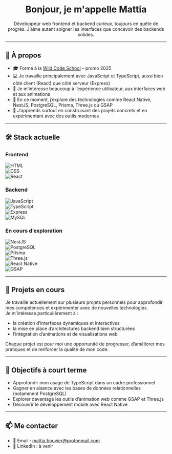 <h1 align="center">Bonjour, je m'appelle Mattia</h1>

<p align="center">
  Développeur web frontend et backend curieux, toujours en quête de progrès.  
  J’aime autant soigner les interfaces que concevoir des backends solides.
</p>

---

## 🚀 À propos

- 🎓 Formé à la [Wild Code School](https://www.wildcodeschool.com/) – promo 2025  
- 💻 Je travaille principalement avec JavaScript et TypeScript, aussi bien côté client (React) que côté serveur (Express)  
- 🎨 Je m’intéresse beaucoup à l’expérience utilisateur, aux interfaces web et aux animations  
- 📱 En ce moment, j’explore des technologies comme React Native, NestJS, PostgreSQL, Prisma, Three.js ou GSAP  
- 🧠 J’apprends surtout en construisant des projets concrets et en expérimentant avec des outils modernes

---

## 🛠️ Stack actuelle

### Frontend  
![HTML](https://img.shields.io/badge/-HTML5-E34F26?style=flat&logo=html5&logoColor=white)  
![CSS](https://img.shields.io/badge/-CSS3-1572B6?style=flat&logo=css3&logoColor=white)  
![React](https://img.shields.io/badge/-React-61DAFB?style=flat&logo=react&logoColor=black)  

### Backend  
![JavaScript](https://img.shields.io/badge/-JavaScript-F7DF1E?style=flat&logo=javascript&logoColor=black)  
![TypeScript](https://img.shields.io/badge/-TypeScript-3178C6?style=flat&logo=typescript&logoColor=white)  
![Express](https://img.shields.io/badge/-Express-000000?style=flat&logo=express&logoColor=white)  
![MySQL](https://img.shields.io/badge/-MySQL-00758F?style=flat&logo=mysql&logoColor=white)  

### En cours d’exploration  
![NestJS](https://img.shields.io/badge/-NestJS-E0234E?style=flat&logo=nestjs&logoColor=white)  
![PostgreSQL](https://img.shields.io/badge/-PostgreSQL-336791?style=flat&logo=postgresql&logoColor=white)  
![Prisma](https://img.shields.io/badge/-Prisma-2D3748?style=flat&logo=prisma&logoColor=white)  
![Three.js](https://img.shields.io/badge/-Three.js-000000?style=flat&logo=three.js&logoColor=white)  
![React Native](https://img.shields.io/badge/-React%20Native-61DAFB?style=flat&logo=react&logoColor=black)  
![GSAP](https://img.shields.io/badge/-GSAP-88CE02?style=flat&logo=greensock&logoColor=white)  

---

## 📂 Projets en cours

Je travaille actuellement sur plusieurs projets personnels pour approfondir mes compétences et expérimenter avec de nouvelles technologies.  
Je m’intéresse particulièrement à :
- la création d’interfaces dynamiques et interactives
- la mise en place d’architectures backend bien structurées
- l’intégration d’animations et de visualisations web

Chaque projet est pour moi une opportunité de progresser, d’améliorer mes pratiques et de renforcer la qualité de mon code.

---

## 🧭 Objectifs à court terme

- Approfondir mon usage de TypeScript dans un cadre professionnel  
- Gagner en aisance avec les bases de données relationnelles (notamment PostgreSQL)  
- Explorer davantage les outils d’animation web comme GSAP et Three.js  
- Découvrir le développement mobile avec React Native

---

## 📫 Me contacter

- 📧 Email : mattia.bouvier@protonmail.com  
- 💼 LinkedIn : à venir
